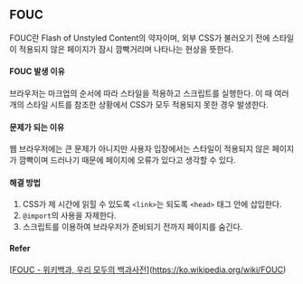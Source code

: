 ## FOUC

FOUC란 Flash of Unstyled Content의 약자이며, 외부 CSS가 불러오기 전에 스타일이 적용되지 않은 페이지가 잠시 깜빡거리며 나타나는 현상을 뜻한다.



#### FOUC 발생 이유

브라우저는 마크업의 순서에 따라 스타일을 적용하고 스크립트를 실행한다. 이 때 여러 개의 스타일 시트를 참조한 상황에서 CSS가 모두 적용되지 못한 경우 발생한다. 



#### 문제가 되는 이유

웹 브라우저에는 큰 문제가 아니지만 사용자 입장에서는 스타일이 적용되지 않은 페이지가 깜빡이며 드러나기 때문에 페이지에 오류가 있다고 생각할 수 있다.



#### 해결 방법

1. CSS가 제 시간에 읽힐 수 있도록 `<link>`는 되도록 `<head>` 태그 안에 삽입한다.
2. `@import`의 사용을 자제한다.
3. 스크립트를 이용하여 브라우저가 준비되기 전까지 페이지를 숨긴다.



#### Refer

[[FOUC - 위키백과, 우리 모두의 백과사전](https://ko.wikipedia.org/wiki/FOUC)](<https://ko.wikipedia.org/wiki/FOUC>)